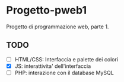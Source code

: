 # Progetto-pweb1
Progetto di programmazione web, parte 1.

## TODO
- [ ] HTML/CSS: Interfaccia e palette dei colori
- [x] JS: interattivita' dell'interfaccia
- [ ] PHP: interazione con il database MySQL

